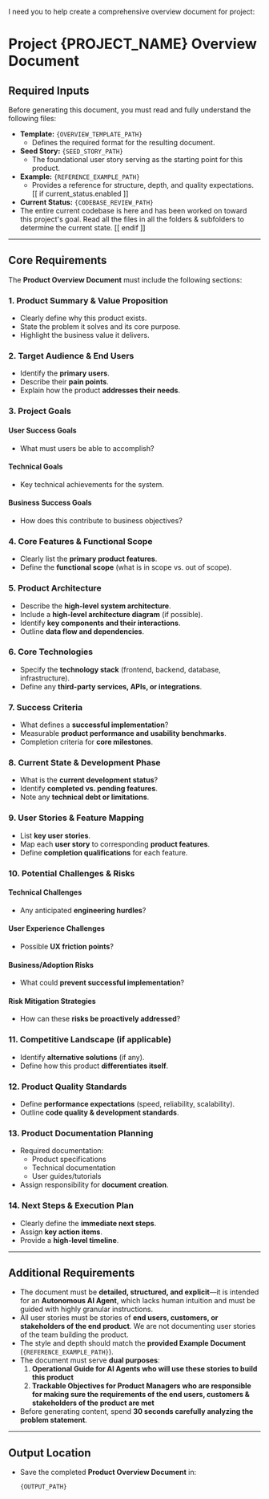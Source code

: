 I need you to help create a comprehensive overview document for project:

# Project {PROJECT_NAME} Overview Document

## Required Inputs
Before generating this document, you must read and fully understand the following files:

- **Template:** `{OVERVIEW_TEMPLATE_PATH}`
  - Defines the required format for the resulting document.
- **Seed Story:** `{SEED_STORY_PATH}`
  - The foundational user story serving as the starting point for this product.
- **Example:** `{REFERENCE_EXAMPLE_PATH}`
  - Provides a reference for structure, depth, and quality expectations.
[[ if current_status.enabled ]]
- **Current Status:** `{CODEBASE_REVIEW_PATH}`
 - The entire current codebase is here and has been worked on toward this project's goal. 
 Read all the files in all the folders & subfolders to determine the current state.
[[ endif ]]
---

## Core Requirements
The **Product Overview Document** must include the following sections:

### 1. Product Summary & Value Proposition
- Clearly define why this product exists.
- State the problem it solves and its core purpose.
- Highlight the business value it delivers.

### 2. Target Audience & End Users
- Identify the **primary users**.
- Describe their **pain points**.
- Explain how the product **addresses their needs**.

### 3. Project Goals
#### User Success Goals
- What must users be able to accomplish?

#### Technical Goals
- Key technical achievements for the system.

#### Business Success Goals
- How does this contribute to business objectives?

### 4. Core Features & Functional Scope
- Clearly list the **primary product features**.
- Define the **functional scope** (what is in scope vs. out of scope).

### 5. Product Architecture
- Describe the **high-level system architecture**.
- Include a **high-level architecture diagram** (if possible).
- Identify **key components and their interactions**.
- Outline **data flow and dependencies**.

### 6. Core Technologies
- Specify the **technology stack** (frontend, backend, database, infrastructure).
- Define any **third-party services, APIs, or integrations**.

### 7. Success Criteria
- What defines a **successful implementation**?
- Measurable **product performance and usability benchmarks**.
- Completion criteria for **core milestones**.

### 8. Current State & Development Phase
- What is the **current development status**?
- Identify **completed vs. pending features**.
- Note any **technical debt or limitations**.

### 9. User Stories & Feature Mapping
- List **key user stories**.
- Map each **user story** to corresponding **product features**.
- Define **completion qualifications** for each feature.

### 10. Potential Challenges & Risks
#### Technical Challenges
- Any anticipated **engineering hurdles**?

#### User Experience Challenges
- Possible **UX friction points**?

#### Business/Adoption Risks
- What could **prevent successful implementation**?

#### Risk Mitigation Strategies
- How can these **risks be proactively addressed**?

### 11. Competitive Landscape (if applicable)
- Identify **alternative solutions** (if any).
- Define how this product **differentiates itself**.

### 12. Product Quality Standards
- Define **performance expectations** (speed, reliability, scalability).
- Outline **code quality & development standards**.

### 13. Product Documentation Planning
- Required documentation:
  - Product specifications
  - Technical documentation
  - User guides/tutorials
- Assign responsibility for **document creation**.

### 14. Next Steps & Execution Plan
- Clearly define the **immediate next steps**.
- Assign **key action items**.
- Provide a **high-level timeline**.

---

## Additional Requirements
- The document must be **detailed, structured, and explicit**—it is intended for 
an **Autonomous AI Agent**, which lacks human intuition and must be guided with highly granular instructions.
- All user stories must be stories of **end users, customers, or stakeholders of the end product**. 
We are not documenting user stories of the team building the product.
- The style and depth should match the **provided Example Document** 
(`{REFERENCE_EXAMPLE_PATH}`).
- The document must serve **dual purposes**:
  1. **Operational Guide for AI Agents who will use these stories to build this product**
  2. **Trackable Objectives for Product Managers who are responsible for making 
  sure the requirements of the end users, customers & stakeholders of the product are met**
- Before generating content, spend **30 seconds carefully analyzing the problem statement**.

---

## Output Location
- Save the completed **Product Overview Document** in:
  ```
  {OUTPUT_PATH}
  ``` 